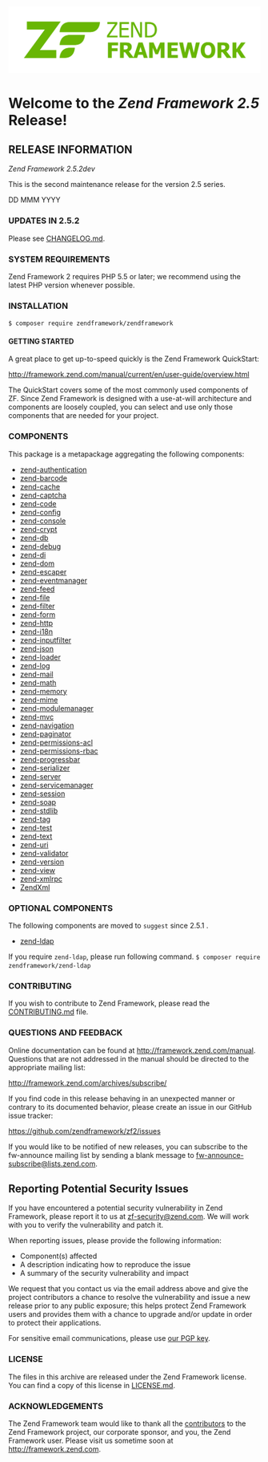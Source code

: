 ![Logo](https://raw.githubusercontent.com/zendframework/zf2/234b554f2ca202095aea32e4fa557553f8849664/resources/ZendFramework-logo.png)

# Welcome to the *Zend Framework 2.5* Release!

## RELEASE INFORMATION

*Zend Framework 2.5.2dev*

This is the second maintenance release for the version 2.5 series.

DD MMM YYYY

### UPDATES IN 2.5.2

Please see [CHANGELOG.md](CHANGELOG.md).

### SYSTEM REQUIREMENTS

Zend Framework 2 requires PHP 5.5 or later; we recommend using the
latest PHP version whenever possible.

### INSTALLATION

```console
$ composer require zendframework/zendframework
```

#### GETTING STARTED

A great place to get up-to-speed quickly is the Zend Framework
QuickStart:

http://framework.zend.com/manual/current/en/user-guide/overview.html

The QuickStart covers some of the most commonly used components of ZF.
Since Zend Framework is designed with a use-at-will architecture and
components are loosely coupled, you can select and use only those
components that are needed for your project.

### COMPONENTS

This package is a metapackage aggregating the following components:

- [zend-authentication](https://github.com/zendframework/zend-authentication)
- [zend-barcode](https://github.com/zendframework/zend-barcode)
- [zend-cache](https://github.com/zendframework/zend-cache)
- [zend-captcha](https://github.com/zendframework/zend-captcha)
- [zend-code](https://github.com/zendframework/zend-code)
- [zend-config](https://github.com/zendframework/zend-config)
- [zend-console](https://github.com/zendframework/zend-console)
- [zend-crypt](https://github.com/zendframework/zend-crypt)
- [zend-db](https://github.com/zendframework/zend-db)
- [zend-debug](https://github.com/zendframework/zend-debug)
- [zend-di](https://github.com/zendframework/zend-di)
- [zend-dom](https://github.com/zendframework/zend-dom)
- [zend-escaper](https://github.com/zendframework/zend-escaper)
- [zend-eventmanager](https://github.com/zendframework/zend-eventmanager)
- [zend-feed](https://github.com/zendframework/zend-feed)
- [zend-file](https://github.com/zendframework/zend-file)
- [zend-filter](https://github.com/zendframework/zend-filter)
- [zend-form](https://github.com/zendframework/zend-form)
- [zend-http](https://github.com/zendframework/zend-http)
- [zend-i18n](https://github.com/zendframework/zend-i18n)
- [zend-inputfilter](https://github.com/zendframework/zend-inputfilter)
- [zend-json](https://github.com/zendframework/zend-json)
- [zend-loader](https://github.com/zendframework/zend-loader)
- [zend-log](https://github.com/zendframework/zend-log)
- [zend-mail](https://github.com/zendframework/zend-mail)
- [zend-math](https://github.com/zendframework/zend-math)
- [zend-memory](https://github.com/zendframework/zend-memory)
- [zend-mime](https://github.com/zendframework/zend-mime)
- [zend-modulemanager](https://github.com/zendframework/zend-modulemanager)
- [zend-mvc](https://github.com/zendframework/zend-mvc)
- [zend-navigation](https://github.com/zendframework/zend-navigation)
- [zend-paginator](https://github.com/zendframework/zend-paginator)
- [zend-permissions-acl](https://github.com/zendframework/zend-permissions-acl)
- [zend-permissions-rbac](https://github.com/zendframework/zend-permissions-rbac)
- [zend-progressbar](https://github.com/zendframework/zend-progressbar)
- [zend-serializer](https://github.com/zendframework/zend-serializer)
- [zend-server](https://github.com/zendframework/zend-server)
- [zend-servicemanager](https://github.com/zendframework/zend-servicemanager)
- [zend-session](https://github.com/zendframework/zend-session)
- [zend-soap](https://github.com/zendframework/zend-soap)
- [zend-stdlib](https://github.com/zendframework/zend-stdlib)
- [zend-tag](https://github.com/zendframework/zend-tag)
- [zend-test](https://github.com/zendframework/zend-test)
- [zend-text](https://github.com/zendframework/zend-text)
- [zend-uri](https://github.com/zendframework/zend-uri)
- [zend-validator](https://github.com/zendframework/zend-validator)
- [zend-version](https://github.com/zendframework/zend-version)
- [zend-view](https://github.com/zendframework/zend-view)
- [zend-xmlrpc](https://github.com/zendframework/zend-xmlrpc)
- [ZendXml](https://github.com/zendframework/ZendXml)
 
### OPTIONAL COMPONENTS
The following components are moved to `suggest` since 2.5.1 .
- [zend-ldap](https://github.com/zendframework/zend-ldap)

If you require `zend-ldap`, please run following command. 
`$ composer require zendframework/zend-ldap`

### CONTRIBUTING

If you wish to contribute to Zend Framework, please read the
[CONTRIBUTING.md](CONTRIBUTING.md) file.

### QUESTIONS AND FEEDBACK

Online documentation can be found at http://framework.zend.com/manual.
Questions that are not addressed in the manual should be directed to the
appropriate mailing list:

http://framework.zend.com/archives/subscribe/

If you find code in this release behaving in an unexpected manner or
contrary to its documented behavior, please create an issue in our GitHub
issue tracker:

https://github.com/zendframework/zf2/issues

If you would like to be notified of new releases, you can subscribe to
the fw-announce mailing list by sending a blank message to
<fw-announce-subscribe@lists.zend.com>.

## Reporting Potential Security Issues

If you have encountered a potential security vulnerability in Zend Framework, please report it to us at [zf-security@zend.com](mailto:zf-security@zend.com). We will work with you to verify the vulnerability and patch it.

When reporting issues, please provide the following information:

- Component(s) affected
- A description indicating how to reproduce the issue
- A summary of the security vulnerability and impact

We request that you contact us via the email address above and give the project contributors a chance to resolve the vulnerability and issue a new release prior to any public exposure; this helps protect Zend Framework users and provides them with a chance to upgrade and/or update in order to protect their applications.

For sensitive email communications, please use [our PGP key](http://framework.zend.com/zf-security-pgp-key.asc).

### LICENSE

The files in this archive are released under the Zend Framework license.
You can find a copy of this license in [LICENSE.md](LICENSE.md).

### ACKNOWLEDGEMENTS

The Zend Framework team would like to thank all the [contributors](https://github.com/zendframework/zf2/contributors) to the Zend
Framework project, our corporate sponsor, and you, the Zend Framework user.
Please visit us sometime soon at http://framework.zend.com.
